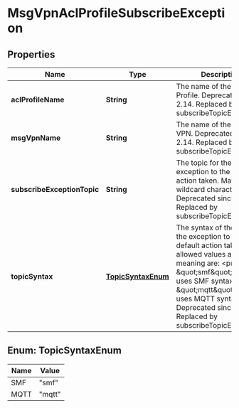 

# MsgVpnAclProfileSubscribeException


## Properties

| Name | Type | Description | Notes |
|------------ | ------------- | ------------- | -------------|
|**aclProfileName** | **String** | The name of the ACL Profile. Deprecated since 2.14. Replaced by subscribeTopicExceptions. |  [optional] |
|**msgVpnName** | **String** | The name of the Message VPN. Deprecated since 2.14. Replaced by subscribeTopicExceptions. |  [optional] |
|**subscribeExceptionTopic** | **String** | The topic for the exception to the default action taken. May include wildcard characters. Deprecated since 2.14. Replaced by subscribeTopicExceptions. |  [optional] |
|**topicSyntax** | [**TopicSyntaxEnum**](#TopicSyntaxEnum) | The syntax of the topic for the exception to the default action taken. The allowed values and their meaning are:  &lt;pre&gt; \&quot;smf\&quot; - Topic uses SMF syntax. \&quot;mqtt\&quot; - Topic uses MQTT syntax. &lt;/pre&gt;  Deprecated since 2.14. Replaced by subscribeTopicExceptions. |  [optional] |



## Enum: TopicSyntaxEnum

| Name | Value |
|---- | -----|
| SMF | &quot;smf&quot; |
| MQTT | &quot;mqtt&quot; |



